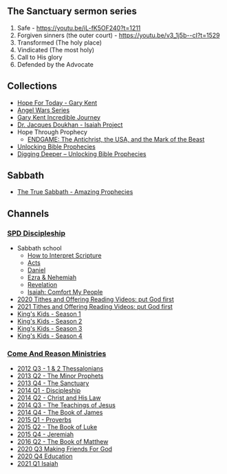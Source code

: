 ## The Sanctuary sermon series

1. Safe - https://youtu.be/iL-fK5OF240?t=1211
2. Forgiven sinners (the outer court) - https://youtu.be/v3_1j5b--cI?t=1529
3. Transformed (The holy place)
4. Vindicated (The most holy)
5. Call to His glory
6. Defended by the Advocate

## Collections

- [Hope For Today - Gary Kent](https://www.youtube.com/playlist?list=PLvu-24LvYmABW2I9GgdwLQwc3JvxgZP-u)
- [Angel Wars Series](https://www.youtube.com/playlist?list=PLkm-VuSWQlW7gDZGp7ThLMaI2CyjeKZTB)
- [Gary Kent Incredible Journey](https://www.youtube.com/playlist?list=PLyQ3mRNhTiPNIm3AOOOwq69Jaj5mvKmZn)
- [Dr. Jacques Doukhan - Isaiah Project](https://youtube.com/playlist?list=PLn0AoLSVl1eqjyuvGxh_-0lk0kNsM7pX2)
- Hope Through Prophecy
  - [ENDGAME: The Antichrist, the USA, and the Mark of the Beast](https://www.youtube.com/watch?v=u7Q9FSXquQg)
- [Unlocking Bible Prophecies](https://www.youtube.com/playlist?list=PLGPdsC4UKngv8lrdCFJLlTV5c-UXSOAYt)
- [Digging Deeper – Unlocking Bible Prophecies](https://www.youtube.com/playlist?list=PLGPdsC4UKngvL_T3aBu1GfcYA9MQGcNVK)

## Sabbath

- [The True Sabbath - Amazing Prophecies](https://www.youtube.com/playlist?list=PLtjOw80_8d9qBJRsMd50MdRzKkRV7nalh)

## Channels

### [SPD Discipleship](https://vimeo.com/spddiscipleship)

- Sabbath school
  - [How to Interpret Scripture](https://vimeo.com/showcase/6899259)
  - [Acts](https://vimeo.com/showcase/5244061)
  - [Daniel](https://vimeo.com/showcase/6685975)
  - [Ezra & Nehemiah](https://vimeo.com/showcase/6321188)
  - [Revelation](https://vimeo.com/showcase/8144995)
  - [Isaiah: Comfort My People](https://vimeo.com/showcase/7911602)
- [2020 Tithes and Offering Reading Videos: put God first](https://vimeo.com/showcase/7537240)
- [2021 Tithes and Offering Reading Videos: put God first](https://vimeo.com/showcase/7786492)
- [King's Kids - Season 1](https://vimeo.com/showcase/6915672)
- [King's Kids - Season 2](https://vimeo.com/showcase/7308648)
- [King's Kids - Season 3](https://vimeo.com/showcase/7610908)
- [King's Kids - Season 4](https://vimeo.com/showcase/7967990)


### [Come And Reason Ministries](https://www.youtube.com/channel/UCi1TK0v65xLZoAto5o4TLjg)

- [2012 Q3 - 1 & 2 Thessalonians](https://www.youtube.com/playlist?list=PLhkYwZQsOYN22BYwgYc6IO91h3g0zSxoR)
- [2013 Q2 - The Minor Prophets](https://www.youtube.com/playlist?list=PLhkYwZQsOYN2YSK6NcLacJaS5E53KCcDK)
- [2013 Q4 - The Sanctuary](https://www.youtube.com/playlist?list=PLhkYwZQsOYN3GyksvNFQOezW7yNLNgcaG)
- [2014 Q1 - Discipleship](https://www.youtube.com/playlist?list=PLhkYwZQsOYN1cdp0Wm4G9O5HbMW5cJeNx)
- [2014 Q2 - Christ and His Law](https://www.youtube.com/playlist?list=PLhkYwZQsOYN03S4EfLXT0guzA_nb5lRpa)
- [2014 Q3 - The Teachings of Jesus](https://www.youtube.com/playlist?list=PLhkYwZQsOYN3oEkVVr3EK_gW2Nmv-nmWb)
- [2014 Q4 - The Book of James](https://www.youtube.com/playlist?list=PLhkYwZQsOYN3LigjQCMJw0J7HnRO4gp_h)
- [2015 Q1 - Proverbs](https://www.youtube.com/playlist?list=PLhkYwZQsOYN1kTgZHl3EXGZli8dNwMjNN)
- [2015 Q2 - The Book of Luke](https://www.youtube.com/playlist?list=PLhkYwZQsOYN3BD2Mcv5HhO5efVOpYKGpY)
- [2015 Q4 - Jeremiah](https://www.youtube.com/playlist?list=PLhkYwZQsOYN105ozI5lEArKJTd-W7C4oa)
- [2016 Q2 - The Book of Matthew](https://www.youtube.com/playlist?list=PLhkYwZQsOYN3k7wOUkUac6Ry2MILGY-ia)
- [2020 Q3 Making Friends For God](https://www.youtube.com/playlist?list=PLhkYwZQsOYN1gtBn_UA4XKN7ARMABKAun)
- [2020 Q4 Education](https://www.youtube.com/playlist?list=PLhkYwZQsOYN2dvq5pcpom_mfh3xCzIynv)
- [2021 Q1 Isaiah](https://www.youtube.com/playlist?list=PLhkYwZQsOYN0SBGQFrdcHbsCJqwqGZjSr)
